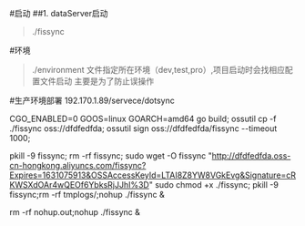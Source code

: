 #启动
##1. dataServer启动
>./fissync

#环境
>./environment 文件指定所在环境（dev,test,pro）,项目启动时会找相应配置文件启动
>主要是为了防止误操作

#生产环境部署
192.170.1.89/servece/dotsync

CGO_ENABLED=0 GOOS=linux GOARCH=amd64 go build;
ossutil cp -f ./fissync  oss://dfdfedfda;
ossutil sign oss://dfdfedfda/fissync    --timeout 1000;


pkill -9 fissync;
rm -rf fissync;
sudo wget -O fissync  "http://dfdfedfda.oss-cn-hongkong.aliyuncs.com/fissync?Expires=1631075913&OSSAccessKeyId=LTAI8Z8YW8VGkEvg&Signature=cRKWSXdOAr4wQEOf6YbksRjJJhI%3D"
sudo chmod +x ./fissync;
pkill -9 fissync;rm -rf tmplogs/;nohup ./fissync &

rm -rf nohup.out;nohup ./fissync &

